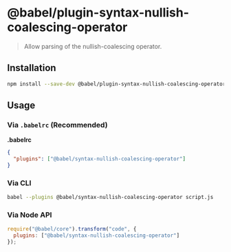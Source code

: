 # @babel/plugin-syntax-nullish-coalescing-operator

> Allow parsing of the nullish-coalescing operator.

## Installation

```sh
npm install --save-dev @babel/plugin-syntax-nullish-coalescing-operator
```

## Usage

### Via `.babelrc` (Recommended)

**.babelrc**

```json
{
  "plugins": ["@babel/syntax-nullish-coalescing-operator"]
}
```

### Via CLI

```sh
babel --plugins @babel/syntax-nullish-coalescing-operator script.js
```

### Via Node API

```javascript
require("@babel/core").transform("code", {
  plugins: ["@babel/syntax-nullish-coalescing-operator"]
});
```
